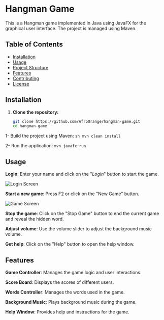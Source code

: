 # Hangman Game

This is a Hangman game implemented in Java using JavaFX for the graphical user interface. The project is managed using Maven.

## Table of Contents

- [Installation](#installation)
- [Usage](#usage)
- [Project Structure](#project-structure)
- [Features](#features)
- [Contributing](#contributing)
- [License](#license)

## Installation

1. **Clone the repository:**
   ```sh
   git clone https://github.com/AfroOrange/hangman-game.git
   cd hangman-game

1- Build the project using Maven: 
    ```sh mvn clean install```

2- Run the application:
    ``` mvn javafx:run ```

## Usage

**Login**: Enter your name and click on the "_Login_" button to start the game.

![Login Screen](src/main/resources/screenshots/LoginScreen.png)

**Start a new game**: Press F2 or click on the "New Game" button.

![Game Screen](src/main/resources/screenshots/GameExample.png)

**Stop the game**: Click on the "Stop Game" button to end the current game and reveal the hidden word.

**Adjust volume**: Use the volume slider to adjust the background music volume.

**Get help**: Click on the "Help" button to open the help window.


## Features

**Game Controller**: Manages the game logic and user interactions.

**Score Board**: Displays the scores of different users.

**Words Controller**: Manages the words used in the game.

**Background Music**: Plays background music during the game.

**Help Window**: Provides help and instructions for the game.